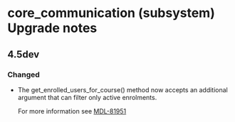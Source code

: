 # core_communication (subsystem) Upgrade notes

## 4.5dev

### Changed

- The get_enrolled_users_for_course() method now accepts an additional argument that can filter only active enrolments.

  For more information see [MDL-81951](https://tracker.moodle.org/browse/MDL-81951)


